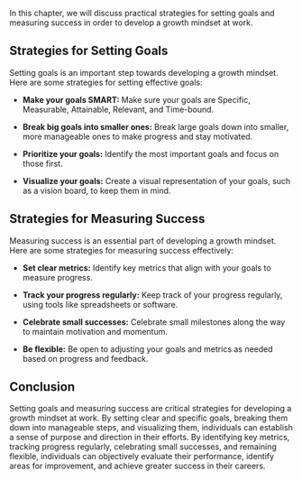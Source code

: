 
In this chapter, we will discuss practical strategies for setting goals and measuring success in order to develop a growth mindset at work.

Strategies for Setting Goals
----------------------------

Setting goals is an important step towards developing a growth mindset. Here are some strategies for setting effective goals:

* **Make your goals SMART:** Make sure your goals are Specific, Measurable, Attainable, Relevant, and Time-bound.

* **Break big goals into smaller ones:** Break large goals down into smaller, more manageable ones to make progress and stay motivated.

* **Prioritize your goals:** Identify the most important goals and focus on those first.

* **Visualize your goals:** Create a visual representation of your goals, such as a vision board, to keep them in mind.

Strategies for Measuring Success
--------------------------------

Measuring success is an essential part of developing a growth mindset. Here are some strategies for measuring success effectively:

* **Set clear metrics:** Identify key metrics that align with your goals to measure progress.

* **Track your progress regularly:** Keep track of your progress regularly, using tools like spreadsheets or software.

* **Celebrate small successes:** Celebrate small milestones along the way to maintain motivation and momentum.

* **Be flexible:** Be open to adjusting your goals and metrics as needed based on progress and feedback.

Conclusion
----------

Setting goals and measuring success are critical strategies for developing a growth mindset at work. By setting clear and specific goals, breaking them down into manageable steps, and visualizing them, individuals can establish a sense of purpose and direction in their efforts. By identifying key metrics, tracking progress regularly, celebrating small successes, and remaining flexible, individuals can objectively evaluate their performance, identify areas for improvement, and achieve greater success in their careers.
